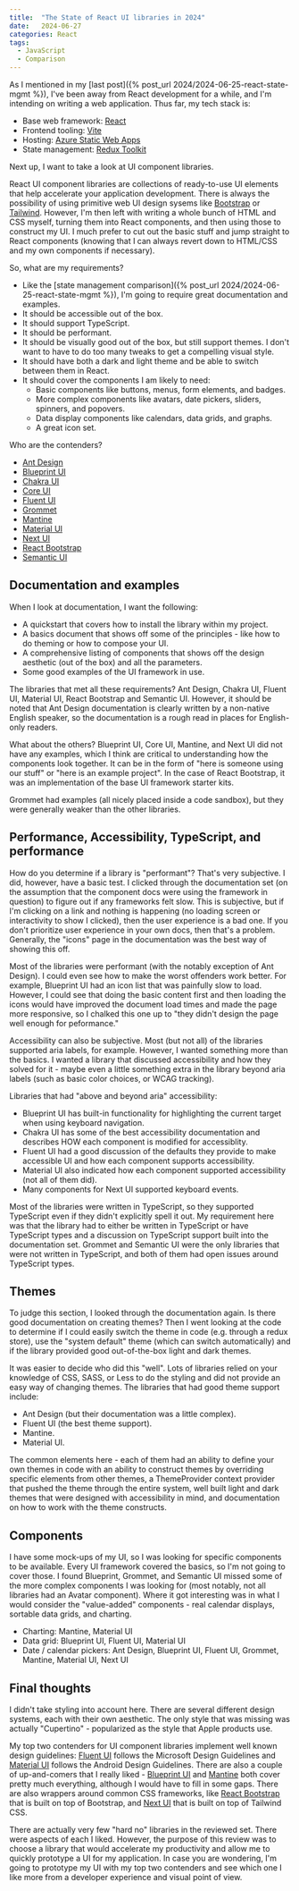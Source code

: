 ```yaml
---
title:  "The State of React UI libraries in 2024"
date:   2024-06-27
categories: React
tags:
  - JavaScript
  - Comparison
---
```


As I mentioned in my [last post]({% post_url 2024/2024-06-25-react-state-mgmt %}), I've been away from React development for a while, and I'm intending on writing a web application.  Thus far, my tech stack is:

* Base web framework: [React](https://react.dev)
* Frontend tooling: [Vite](https://vitejs.dev)
* Hosting: [Azure Static Web Apps](https://aka.ms/swa)
* State management: [Redux Toolkit](https://redux-toolkit.js.org)

Next up, I want to take a look at UI component libraries.  

React UI component libraries are collections of ready-to-use UI elements that help accelerate your application development. There is always the possibility of using primitive web UI design sysems like [Bootstrap](https://getbootstrap.com/) or [Tailwind](https://tailwindcss.com/).  However, I'm then left with writing a whole bunch of HTML and CSS myself, turning them into React components, and then using those to construct my UI.  I much prefer to cut out the basic stuff and jump straight to React components (knowing that I can always revert down to HTML/CSS and my own components if necessary).

So, what are my requirements?

* Like the [state management comparison]({% post_url 2024/2024-06-25-react-state-mgmt %}), I'm going to require great documentation and examples.
* It should be accessible out of the box.
* It should support TypeScript.
* It should be performant.
* It should be visually good out of the box, but still support themes.  I don't want to have to do too many tweaks to get a compelling visual style.
* It should have both a dark and light theme and be able to switch between them in React.
* It should cover the components I am likely to need:
  * Basic components like buttons, menus, form elements, and badges.
  * More complex components like avatars, date pickers, sliders, spinners, and popovers.
  * Data display components like calendars, data grids, and graphs.
  * A great icon set.

Who are the contenders?

* [Ant Design](https://ant.design)
* [Blueprint UI](https://blueprintjs.com/)
* [Chakra UI](https://chakra-ui.com)
* [Core UI](https://coreui.io/react/)
* [Fluent UI](https://react.fluentui.dev)
* [Grommet](https://v2.grommet.io/)
* [Mantine](https://mantine.dev/)
* [Material UI](https://mui.com)
* [Next UI](https://nextui.org/)
* [React Bootstrap](https://react-bootstrap.netlify.app/)
* [Semantic UI](https://react.semantic-ui.com/)

## Documentation and examples

When I look at documentation, I want the following:

* A quickstart that covers how to install the library within my project.
* A basics document that shows off some of the principles - like how to do theming or how to compose your UI.
* A comprehensive listing of components that shows off the design aesthetic (out of the box) and all the parameters.
* Some good examples of the UI framework in use.

The libraries that met all these requirements?  Ant Design, Chakra UI, Fluent UI, Material UI, React Bootstrap and Semantic UI.  However, it should be noted that Ant Design documentation is clearly written by a non-native English speaker, so the documentation is a rough read in places for English-only readers.

What about the others?  Blueprint UI, Core UI, Mantine, and Next UI did not have any examples, which I think are critical to understanding how the components look together. It can be in the form of "here is someone using our stuff" or "here is an example project".  In the case of React Bootstrap, it was an implementation of the base UI framework starter kits.

Grommet had examples (all nicely placed inside a code sandbox), but they were generally weaker than the other libraries.

## Performance, Accessibility, TypeScript, and performance

How do you determine if a library is "performant"?  That's very subjective.  I did, however, have a basic test.  I clicked through the documentation set (on the assumption that the component docs were using the framework in question) to figure out if any frameworks felt slow.  This is subjective, but if I'm clicking on a link and nothing is happening (no loading screen or interactivity to show I clicked), then the user experience is a bad one.  If you don't prioritize user experience in your own docs, then that's a problem.  Generally, the "icons" page in the documentation was the best way of showing this off.

Most of the libraries were performant (with the notably exception of Ant Design).  I could even see how to make the worst offenders work better.  For example, Blueprint UI had an icon list that was painfully slow to load.  However, I could see that doing the basic content first and then loading the icons would have improved the document load times and made the page more responsive, so I chalked this one up to "they didn't design the page well enough for peformance."

Accessibility can also be subjective.  Most (but not all) of the libraries supported aria labels, for example.  However, I wanted something more than the basics.  I wanted a library that discussed accessibility and how they solved for it - maybe even a little something extra in the library beyond aria labels (such as basic color choices, or WCAG tracking).

Libraries that had "above and beyond aria" accessibility:

* Blueprint UI has built-in functionality for highlighting the current target when using keyboard navigation.
* Chakra UI has some of the best accessibility documentation and describes HOW each component is modified for accessiblity.
* Fluent UI had a good discussion of the defaults they provide to make accessible UI and how each component supports accessibility.
* Material UI also indicated how each component supported accessibility (not all of them did).
* Many components for Next UI supported keyboard events.

Most of the libraries were written in TypeScript, so they supported TypeScript even if they didn't explicitly spell it out.  My requirement here was that the library had to either be written in TypeScript or have TypeScript types and a discussion on TypeScript support built into the documentation set.  Grommet and Semantic UI were the only libraries that were not written in TypeScript, and both of them had open issues around TypeScript types.

## Themes

To judge this section, I looked through the documentation again.  Is there good documentation on creating themes? Then I went looking at the code to determine if I could easily switch the theme in code (e.g. through a redux store), use the "system default" theme (which can switch automatically) and if the library provided good out-of-the-box light and dark themes.

It was easier to decide who did this "well".  Lots of libraries relied on your knowledge of CSS, SASS, or Less to do the styling and did not provide an easy way of changing themes.  The libraries that had good theme support include:

* Ant Design (but their documentation was a little complex).
* Fluent UI (the best theme support).
* Mantine.
* Material UI.

The common elements here - each of them had an ability to define your own themes in code with an ability to construct themes by overriding specific elements from other themes, a ThemeProvider context provider that pushed the theme through the entire system, well built light and dark themes that were designed with accessibility in mind, and documentation on how to work with the theme constructs.

## Components

I have some mock-ups of my UI, so I was looking for specific components to be available.  Every UI framework covered the basics, so I'm not going to cover those.  I found Blueprint, Grommet, and Semantic UI missed some of the more complex components I was looking for (most notably, not all libraries had an Avatar component).  Where it got interesting was in what I would consider the "value-added" components - real calendar displays, sortable data grids, and charting.

* Charting: Mantine, Material UI
* Data grid: Blueprint UI, Fluent UI, Material UI
* Date / calendar pickers: Ant Design, Blueprint UI, Fluent UI, Grommet, Mantine, Material UI, Next UI

## Final thoughts

I didn't take styling into account here.  There are several different design systems, each with their own aesthetic.  The only style that was missing was actually "Cupertino" - popularized as the style that Apple products use.  

My top two contenders for UI component libraries implement well known design guidelines: [Fluent UI](https://react.fluentui.dev) follows the Microsoft Design Guidelines and [Material UI](https://mui.com/) follows the Android Design Guidelines.  There are also a couple of up-and-comers that I really liked - [Blueprint UI](https://blueprintjs.com/) and [Mantine](https://mantine.dev/) both cover pretty much everything, although I would have to fill in some gaps.  There are also wrappers around common CSS frameworks, like [React Bootstrap](https://react-bootstrap.netlify.app/) that is built on top of Bootstrap, and [Next UI](https://nextui.org/docs/guide/introduction) that is built on top of Tailwind CSS.

There are actually very few "hard no" libraries in the reviewed set.  There were aspects of each I liked.  However, the purpose of this review was to choose a library that would accelerate my productivity and allow me to quickly prototype a UI for my application.  In case you are wondering, I'm going to prototype my UI with my top two contenders and see which one I like more from a developer experience and visual point of view.
